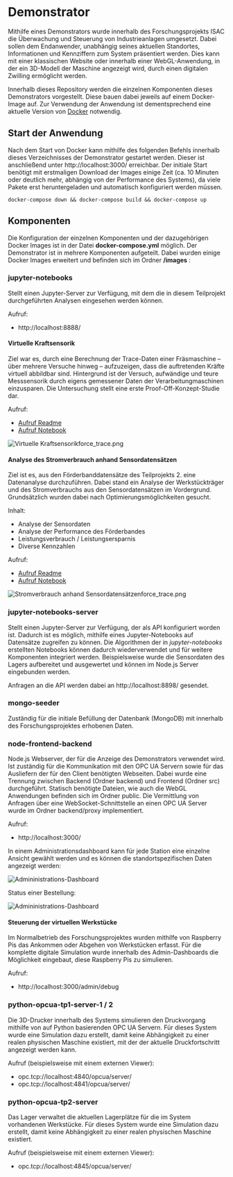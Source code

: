 # Demonstrator
Mithilfe eines Demonstrators wurde innerhalb des Forschungsprojekts ISAC die Überwachung und Steuerung von Industrieanlagen umgesetzt. Dabei sollen dem Endanwender, unabhängig seines aktuellen Standortes, Informationen und Kennziffern zum System präsentiert werden. Dies kann mit einer klassischen Website oder innerhalb einer WebGL-Anwendung, in der ein 3D-Modell der Maschine angezeigt wird, durch einen digitalen Zwilling ermöglicht werden.

Innerhalb dieses Repository werden die einzelnen Komponenten dieses Demonstrators vorgestellt. Diese bauen dabei jeweils auf einem Docker-Image auf. Zur Verwendung der Anwendung ist dementsprechend eine aktuelle Version von [Docker](https://www.docker.com/) notwendig.

## Start der Anwendung

Nach dem Start von Docker kann mithilfe des folgenden Befehls innerhalb dieses Verzeichnisses der Demonstrator gestartet werden. Dieser ist anschließend unter http://localhost:3000/ erreichbar. Der initiale Start benötigt mit erstmaligen Download der Images einige Zeit (ca. 10 Minuten oder deutlich mehr, abhängig von der Performance des Systems), da viele Pakete erst heruntergeladen und automatisch konfiguriert werden müssen.

```
docker-compose down && docker-compose build && docker-compose up
```

## Komponenten

Die Konfiguration der einzelnen Komponenten und der dazugehörigen Docker Images ist in der Datei **docker-compose.yml** möglich.
Der Demonstrator ist in mehrere Komponenten aufgeteilt. Dabei wurden einige Docker Images erweitert und befinden sich im Ordner **/images** :

### jupyter-notebooks
Stellt einen Jupyter-Server zur Verfügung, mit dem die in diesem Teilprojekt durchgeführten Analysen eingesehen werden können.

Aufruf:
- http://localhost:8888/

#### **Virtuelle Kraftsensorik**

Ziel war es, durch eine Berechnung der Trace-Daten einer Fräsmaschine – über mehrere Versuche hinweg –  aufzuzeigen, dass die auftretenden Kräfte virtuell abbildbar sind. Hintergrund ist der Versuch, aufwändige und teure Messsensorik durch eigens gemessener Daten der Verarbeitungmaschinen einzusparen. Die Untersuchung stellt eine erste Proof-Off-Konzept-Studie dar.

Aufruf:

- [Aufruf Readme](http://localhost:8888/notebooks/projects/force-trace-analysis/Readme.ipynb)
- [Aufruf Notebook](http://localhost:8888/notebooks/projects/force-trace-analysis/notebooks/data_compare/Presentation.ipynb)

![Virtuelle Kraftsensorik](readme_img/force_trace.png)force_trace.png

#### **Analyse des Stromverbrauch anhand Sensordatensätzen**

Ziel ist es, aus den Förderbanddatensätze des Teilprojekts 2. eine Datenanalyse  durchzuführen. Dabei stand ein Analyse der Werkstückträger und des Stromverbrauchs aus den Sensordatensätzen im Vordergrund. Grundsätzlich wurden dabei nach Optimierungsmöglichkeiten gesucht.

Inhalt:
- Analyse der Sensordaten
- Analyse der Performance des Förderbandes
- Leistungsverbrauch / Leistungsersparnis
- Diverse Kennzahlen

Aufruf:
- [Aufruf Readme](http://localhost:8888/notebooks/projects/transport-module-power-analysis/Readme.ipynb)
- [Aufruf Notebook](http://localhost:8888/notebooks/projects/transport-module-power-analysis/notebooks/data_compare/Analyze_Unnecessary_Worktime.ipynb)

![Stromverbrauch anhand Sensordatensätzen](readme_img/power_usage.png)force_trace.png

### jupyter-notebooks-server
Stellt einen Jupyter-Server zur Verfügung, der als API konfiguriert worden ist. Dadurch ist es möglich, mithilfe eines Jupyter-Notebooks auf Datensätze zugreifen zu können. Die Algorithmen der in *jupyter-notebooks* erstellten Notebooks können dadurch wiederverwendet und für weitere Komponenten integriert werden. Beispielsweise wurde die Sensordaten des Lagers aufbereitet und ausgewertet und können im Node.js Server eingebunden werden.

Anfragen an die API werden dabei an http://localhost:8898/ gesendet.

### mongo-seeder
Zuständig für die initiale Befüllung der Datenbank (MongoDB) mit innerhalb des Forschungsprojektes erhobenen Daten.

### node-frontend-backend
Node.js Webserver, der für die Anzeige des Demonstrators verwendet wird. Ist zuständig für die Kommunikation mit den OPC UA Servern sowie für das Ausliefern der für den Client benötigten Webseiten. Dabei wurde eine Trennung zwischen Backend (Ordner backend) und Frontend (Ordner src) durchgeführt. Statisch benötigte Dateien, wie auch die WebGL Anwendungen befinden sich im Ordner public. Die Vermittlung von Anfragen über eine WebSocket-Schnittstelle an einen OPC UA Server wurde im Ordner backend/proxy implementiert.

Aufruf:
- http://localhost:3000/

In einem Administrationsdashboard kann für jede Station eine einzelne Ansicht gewählt werden und es können die standortspezifischen Daten angezeigt werden:

![Admininistrations-Dashboard](readme_img/dashboard.png)

Status einer Bestellung:

![Admininistrations-Dashboard](readme_img/order_status.png)

#### Steuerung der virtuellen Werkstücke

Im Normalbetrieb des Forschungsprojektes wurden mithilfe von Raspberry Pis das Ankommen oder Abgehen von Werkstücken erfasst. Für die komplette digitale Simulation wurde innerhalb des Admin-Dashboards die Möglichkeit eingebaut, diese Raspberry Pis zu simulieren.

Aufruf:
- http://localhost:3000/admin/debug

### python-opcua-tp1-server-1 / 2
Die 3D-Drucker innerhalb des Systems simulieren den Druckvorgang mithilfe von auf Python basierenden OPC UA Servern. Für dieses System wurde eine Simulation dazu erstellt, damit keine Abhängigkeit zu einer realen physischen Maschine existiert, mit der der aktuelle Druckfortschritt angezeigt werden kann. 

Aufruf (beispielsweise mit einem externen Viewer):
- opc.tcp://localhost:4840/opcua/server/
- opc.tcp://localhost:4841/opcua/server/

### python-opcua-tp2-server
Das Lager verwaltet die aktuellen Lagerplätze für die im System vorhandenen Werkstücke. Für dieses System wurde eine Simulation dazu erstellt, damit keine Abhängigkeit zu einer realen physischen Maschine existiert.

Aufruf (beispielsweise mit einem externen Viewer):
- opc.tcp://localhost:4845/opcua/server/